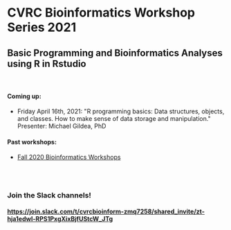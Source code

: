 # CVRC Bioinformatics Workshop Series 2021

## Basic Programming and Bioinformatics Analyses using R in Rstudio


<br>  


#### Coming up:
* Friday April 16th, 2021: "R programming basics: Data structures, objects, and classes. How to make sense of data storage and manipulation."  
Presenter: Michael Gildea, PhD  

  
#### Past workshops:
* [Fall 2020 Bioinformatics Workshops](https://github.com/florschlamp/CVRC_NYU_Langone/tree/master/Bioinformatics_Workshop_Series_2020)


##

<br>

### Join the Slack channels! 
#### https://join.slack.com/t/cvrcbioinform-zmq7258/shared_invite/zt-hja1edwl-RPS1PxgXixBjfUStcW_JTg

<br>
